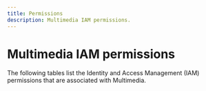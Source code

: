 ```yaml
---
title: Permissions
description: Multimedia IAM permissions.
---
```


# Multimedia IAM permissions

The following tables list the Identity and Access Management (IAM) permissions that are associated with Multimedia.
